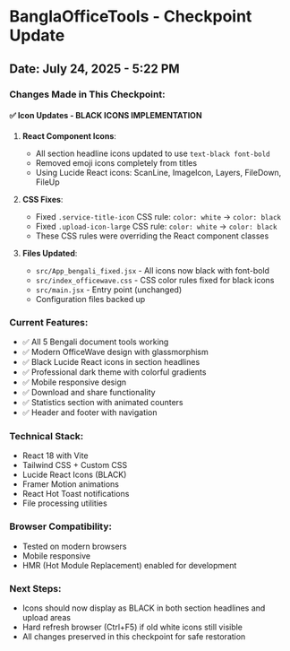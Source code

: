# BanglaOfficeTools - Checkpoint Update
## Date: July 24, 2025 - 5:22 PM

### Changes Made in This Checkpoint:

#### ✅ Icon Updates - BLACK ICONS IMPLEMENTATION
1. **React Component Icons**:
   - All section headline icons updated to use `text-black font-bold`
   - Removed emoji icons completely from titles
   - Using Lucide React icons: ScanLine, ImageIcon, Layers, FileDown, FileUp

2. **CSS Fixes**:
   - Fixed `.service-title-icon` CSS rule: `color: white` → `color: black`
   - Fixed `.upload-icon-large` CSS rule: `color: white` → `color: black`
   - These CSS rules were overriding the React component classes

3. **Files Updated**:
   - `src/App_bengali_fixed.jsx` - All icons now black with font-bold
   - `src/index_officewave.css` - CSS color rules fixed for black icons
   - `src/main.jsx` - Entry point (unchanged)
   - Configuration files backed up

### Current Features:
- ✅ All 5 Bengali document tools working
- ✅ Modern OfficeWave design with glassmorphism
- ✅ Black Lucide React icons in section headlines
- ✅ Professional dark theme with colorful gradients
- ✅ Mobile responsive design
- ✅ Download and share functionality
- ✅ Statistics section with animated counters
- ✅ Header and footer with navigation

### Technical Stack:
- React 18 with Vite
- Tailwind CSS + Custom CSS
- Lucide React Icons (BLACK)
- Framer Motion animations
- React Hot Toast notifications
- File processing utilities

### Browser Compatibility:
- Tested on modern browsers
- Mobile responsive
- HMR (Hot Module Replacement) enabled for development

### Next Steps:
- Icons should now display as BLACK in both section headlines and upload areas
- Hard refresh browser (Ctrl+F5) if old white icons still visible
- All changes preserved in this checkpoint for safe restoration
